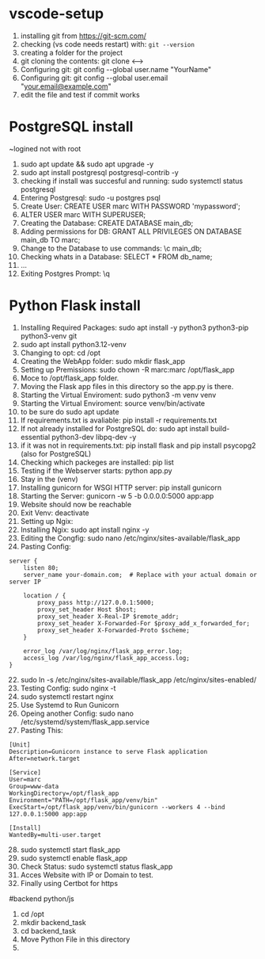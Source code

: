 # vscode-setup

1. installing git from https://git-scm.com/
2. checking (vs code needs restart) with:  `git --version`
4. creating a folder for the project
5. git cloning the contents: git clone <-->
6. Configuring git: git config --global user.name "YourName"
7. Configuring git: git config --global user.email "your.email@example.com"
8. edit the file and test if commit works




# PostgreSQL install
~logined not with root
1. sudo apt update && sudo apt upgrade -y
2. sudo apt install postgresql postgresql-contrib -y
3. checking if install was succesful and running:  sudo systemctl status postgresql
4. Entering Postgresql:  sudo -u postgres psql
5. Create User:   CREATE USER marc WITH PASSWORD 'mypassword';
6. ALTER USER marc WITH SUPERUSER;
7. Creating the Database:  CREATE DATABASE main_db;
8. Adding permissions for DB:  GRANT ALL PRIVILEGES ON DATABASE main_db TO marc;
9. Change to the Database to use commands: \c main_db;
10. Checking whats in a Database: SELECT * FROM db_name;
11. ...
12. Exiting Postgres Prompt: \q



# Python Flask install
1. Installing Required Packages: sudo apt install -y python3 python3-pip python3-venv git
2. sudo apt install python3.12-venv
3. Changing to opt: cd /opt
4. Creating the WebApp folder: sudo mkdir flask_app
5. Setting up Premissions: sudo chown -R marc:marc /opt/flask_app
6. Moce to /opt/flask_app folder.
7. Moving the Flask app files in this directory so the app.py is there.
8. Starting the Virtual Enviroment: sudo python3 -m venv venv
9. Starting the Virtual Enviroment: source venv/bin/activate
10. to be sure do sudo apt update
11. If requirements.txt is avaliable: pip install -r requirements.txt
12. If not already installed for PostgreSQL do: sudo apt install build-essential python3-dev libpq-dev -y
13. if it was not in requirements.txt: pip install flask        and      pip install psycopg2       (also for PostgreSQL)
14. Checking which packeges are installed: pip list
15. Testing if the Webserver starts: python app.py
16. Stay in the (venv)
17. Installing gunicorn for WSGI HTTP server: pip install gunicorn
18. Starting the Server:  gunicorn -w 5 -b 0.0.0.0:5000 app:app
19. Website should now be reachable
20. Exit Venv: deactivate
21. Setting up Ngix:
22. Installing Ngix: sudo apt install nginx -y
23. Editing the Congfig: sudo nano /etc/nginx/sites-available/flask_app
24.   Pasting Config:
```
server {
    listen 80;
    server_name your-domain.com;  # Replace with your actual domain or server IP

    location / {
        proxy_pass http://127.0.0.1:5000;
        proxy_set_header Host $host;
        proxy_set_header X-Real-IP $remote_addr;
        proxy_set_header X-Forwarded-For $proxy_add_x_forwarded_for;
        proxy_set_header X-Forwarded-Proto $scheme;
    }

    error_log /var/log/nginx/flask_app_error.log;
    access_log /var/log/nginx/flask_app_access.log;
}
```
22. sudo ln -s /etc/nginx/sites-available/flask_app /etc/nginx/sites-enabled/
23. Testing Config: sudo nginx -t
24. sudo systemctl restart nginx
25. Use Systemd to Run Gunicorn
26. Opeing another Config: sudo nano /etc/systemd/system/flask_app.service
27. Pasting This:
```
[Unit]
Description=Gunicorn instance to serve Flask application
After=network.target

[Service]
User=marc
Group=www-data
WorkingDirectory=/opt/flask_app
Environment="PATH=/opt/flask_app/venv/bin"
ExecStart=/opt/flask_app/venv/bin/gunicorn --workers 4 --bind 127.0.0.1:5000 app:app

[Install]
WantedBy=multi-user.target
```
28. sudo systemctl start flask_app
29. sudo systemctl enable flask_app
30. Check Status: sudo systemctl status flask_app
31. Acces Website with IP or Domain to test.
32. Finally using Certbot for https







#backend python/js
1. cd /opt
2. mkdir backend_task
3. cd backend_task
4. Move Python File in this directory
5. 

